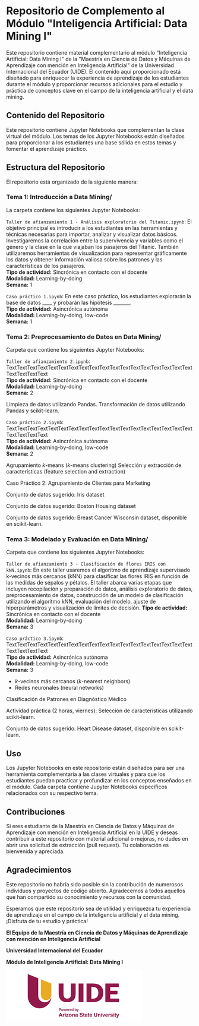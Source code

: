 # Repositorio de Complemento al Módulo "Inteligencia Artificial: Data Mining I"

Este repositorio contiene material complementario al módulo "Inteligencia Artificial: Data Mining I" de la "Maestría en Ciencia de Datos y Máquinas de Aprendizaje con mención en Inteligencia Artificial" de la Universidad Internacional del Ecuador (UIDE). El contenido aquí proporcionado está diseñado para enriquecer la experiencia de aprendizaje de los estudiantes durante el módulo y proporcionar recursos adicionales para el estudio y práctica de conceptos clave en el campo de la inteligencia artificial y el data mining.

## Contenido del Repositorio

Este repositorio contiene Jupyter Notebooks que complementan la clase virtual del módulo. Los temas de los Jupyter Notebooks están diseñados para proporcionar a los estudiantes una base sólida en estos temas y fomentar el aprendizaje práctico.

## Estructura del Repositorio

El repositorio está organizado de la siguiente manera:

### **Tema 1: Introducción a Data Mining/**

La carpeta contiene los siguientes Jupyter Notebooks:

  `Taller de afianzamiento 1 - Análisis exploratorio del Titanic.ipynb`: El objetivo principal es introducir a los estudiantes en las herramientas y técnicas necesarias para importar, analizar y visualizar datos básicos. Investigaremos la correlación entre la supervivencia y variables como el género y la clase en la que viajaban los pasajeros del Titanic. También utilizaremos herramientas de visualización para representar gráficamente los datos y obtener información valiosa sobre los patrones y las características de los pasajeros.  
  **Tipo de actividad:** Sincrónica en contacto con el docente  
  **Modalidad:** Learning-by-doing  
  **Semana:** 1  

  `Caso práctico 1.ipynb`: En este caso práctico, los estudiantes explorarán la base de datos ____ y probarán las hipótesis _______.  
  **Tipo de actividad:** Asincrónica autónoma  
  **Modalidad:** Learning-by-doing, low-code   
  **Semana:** 1



### **Tema 2: Preprocesamiento de Datos en Data Mining/**
Carpeta que contiene los siguientes Jupyter Notebooks:

  `Taller de afianzamiento 2.ipynb`: TextTextTextTextTextTextTextTextTextTextTextTextTextTextTextTextTextTextTextTextTextText  
  **Tipo de actividad:** Sincrónica en contacto con el docente  
  **Modalidad:** Learning-by-doing  
  **Semana:** 2  

  Limpieza de datos utilizando Pandas.
  Transformación de datos utilizando Pandas y scikit-learn.

  `Caso práctico 2.ipynb`: TextTextTextTextTextTextTextTextTextTextTextTextTextTextTextTextTextTextTextTextTextText  
  **Tipo de actividad:** Asincrónica autónoma  
  **Modalidad:** Learning-by-doing, low-code    
  **Semana:** 2

  Agrupamiento *k*-means (*k*-means clustering)
  Selección y extracción de características (feature selection and extraction)

  Caso Práctico 2: Agrupamiento de Clientes para Marketing

  Conjunto de datos sugerido: 
  Iris dataset

Conjunto de datos sugerido: Boston Housing dataset

Conjunto de datos sugerido: Breast Cancer Wisconsin dataset, disponible en scikit-learn.


### **Tema 3: Modelado y Evaluación en Data Mining/**
Carpeta que contiene los siguientes Jupyter Notebooks:

  `Taller de afianzamiento 3 - Clasificación de flores IRIS con kNN.ipynb`: En este taller usaremos el algoritmo de aprendizaje supervisado k-vecinos más cercanos (kNN) para clasificar las flores IRIS en función de las medidas de sépalos y pétalos. El taller abarca varias etapas que incluyen recopilación y preparación de datos, análisis exploratorio de datos, preprocesamiento de datos, construcción de un modelo de clasificación utilizando el algoritmo kNN, evaluación del modelo, ajuste de hiperparámetros y visualización de límites de decisión.
  **Tipo de actividad:** Sincrónica en contacto con el docente  
  **Modalidad:** Learning-by-doing  
  **Semana:** 3  

  `Caso práctico 3.ipynb`: TextTextTextTextTextTextTextTextTextTextTextTextTextTextTextTextTextTextTextTextTextText  
  **Tipo de actividad:** Asincrónica autónoma  
  **Modalidad:** Learning-by-doing, low-code  
  **Semana:** 3

  - *k*-vecinos más cercanos (*k*-nearest neighbors)
  - Redes neuronales (neural networks)

Clasificación de Patrones en Diagnóstico Médico

  Actividad práctica (2 horas, viernes): Selección de características utilizando scikit-learn.

Conjunto de datos sugerido: Heart Disease dataset, disponible en scikit-learn.





## Uso

Los Jupyter Notebooks en este repositorio están diseñados para ser una herramienta complementaria a las clases virtuales y para que los estudiantes puedan practicar y profundizar en los conceptos enseñados en el módulo. Cada carpeta contiene Jupyter Notebooks específicos relacionados con su respectivo tema.

## Contribuciones

Si eres estudiante de la Maestría en Ciencia de Datos y Máquinas de Aprendizaje con mención en Inteligencia Artificial en la UIDE y deseas contribuir a este repositorio con material adicional o mejoras, no dudes en abrir una solicitud de extracción (pull request). Tu colaboración es bienvenida y apreciada.

## Agradecimientos

Este repositorio no habría sido posible sin la contribución de numerosos individuos y proyectos de código abierto. Agradecemos a todos aquellos que han compartido su conocimiento y recursos con la comunidad.

Esperamos que este repositorio sea de utilidad y enriquezca tu experiencia de aprendizaje en el campo de la inteligencia artificial y el data mining. ¡Disfruta de tu estudio y práctica!


**El Equipo de la Maestría en Ciencia de Datos y Máquinas de Aprendizaje con mención en Inteligencia Artificial**

**Universidad Internacional del Ecuador**

**Módulo de Inteligencia Artificial: Data Mining I**

![Logo de la Universidad Internacional del Ecuador](UIDElogo.png)